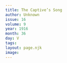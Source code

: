 ```yaml
---
title: The Captive’s Song
author: Unknown
issue: 16
volume: 9
year: 1916
month: 36
day: V
tags:
layout: page.njk
image:
---
```


